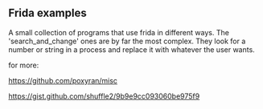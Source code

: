 ## Frida examples

A small collection of programs that use frida in different ways.
The 'search_and_change' ones are by far the most complex. They look for a number or string in a process and replace it with whatever the user wants.


for more:

https://github.com/poxyran/misc

https://gist.github.com/shuffle2/9b9e9cc093060be975f9

